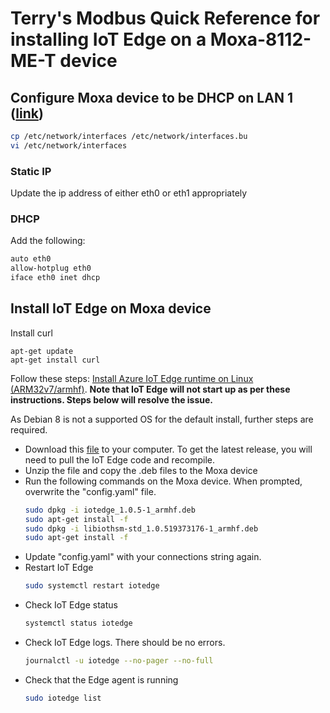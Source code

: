 # Terry's Modbus Quick Reference for installing IoT Edge on a Moxa-8112-ME-T device

## Configure Moxa device to be DHCP on LAN 1 ([link](https://wiki.debian.org/NetworkConfiguration#Using_DHCP_to_automatically_configure_the_interface))

```bash
cp /etc/network/interfaces /etc/network/interfaces.bu
vi /etc/network/interfaces
```
### Static IP

Update the ip address of either eth0 or eth1 appropriately

### DHCP 

Add the following:
```bash
auto eth0
allow-hotplug eth0
iface eth0 inet dhcp
```
## Install IoT Edge on Moxa device

Install curl
```
apt-get update
apt-get install curl
```

Follow these steps: [Install Azure IoT Edge runtime on Linux (ARM32v7/armhf)](https://docs.microsoft.com/en-us/azure/iot-edge/how-to-install-iot-edge-linux-arm).  <b>Note that IoT Edge will not start up as per these instructions.  Steps below will resolve the issue.</b>

As Debian 8 is not a supported OS for the default install, further steps are required.

* Download this [file](/Devices/Moxa/iotedged-debian8-arm32v7.zip) to your computer.  To get the latest release, you will need to pull the IoT Edge code and recompile.
* Unzip the file and copy the .deb files to the Moxa device
* Run the following commands on the Moxa device.  When prompted, overwrite the "config.yaml" file.
  ```bash
  sudo dpkg -i iotedge_1.0.5-1_armhf.deb
  sudo apt-get install -f
  sudo dpkg -i libiothsm-std_1.0.519373176-1_armhf.deb
  sudo apt-get install -f
  ```
* Update "config.yaml" with your connections string again.
* Restart IoT Edge
  ```bash
  sudo systemctl restart iotedge
  ```
* Check IoT Edge status
  ```bash
  systemctl status iotedge
  ```
* Check IoT Edge logs.  There should be no errors.
  ```bash
  journalctl -u iotedge --no-pager --no-full
  ```
* Check that the Edge agent is running
  ```bash
  sudo iotedge list
  ```
